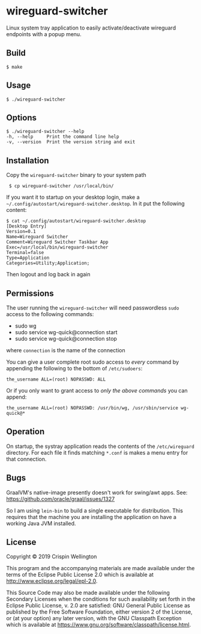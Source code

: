 # wireguard-switcher

Linux system tray application to easily activate/deactivate wireguard endpoints with a popup menu.

## Build

    $ make

## Usage

    $ ./wireguard-switcher

## Options

    $ ./wireguard-switcher --help
    -h, --help     Print the command line help
    -v, --version  Print the version string and exit

## Installation

Copy the `wireguard-switcher` binary to your system path

     $ cp wireguard-switcher /usr/local/bin/

If you want it to startup on your desktop login, make a `~/.config/autostart/wireguard-switcher.desktop`. In it put the following content:

    $ cat ~/.config/autostart/wireguard-switcher.desktop
    [Desktop Entry]
    Version=0.1
    Name=Wireguard Switcher
    Comment=Wireguard Switcher Taskbar App
    Exec=/usr/local/bin/wireguard-switcher
    Terminal=false
    Type=Application
    Categories=Utility;Application;

Then logout and log back in again

## Permissions

The user running the `wireguard-switcher` will need passwordless `sudo` access to the following commands:

- sudo wg
- sudo service wg-quick@connection start
- sudo service wg-quick@connection stop

where `connection` is the name of the connection

You can give a user complete root sudo access to _every_ command by appending the following to the bottom of `/etc/sudoers`:

    the_username ALL=(root) NOPASSWD: ALL

Or if you only want to grant access to _only the above commands_ you can append:

    the_username ALL=(root) NOPASSWD: /usr/bin/wg, /usr/sbin/service wg-quick@*

## Operation

On startup, the systray application reads the contents of the `/etc/wireguard` directory. For each file it finds matching `*.conf` is makes a menu entry for that connection.

## Bugs

GraalVM's native-image presently doesn't work for swing/awt apps. See: https://github.com/oracle/graal/issues/1327

So I am using `lein-bin` to build a single executable for distribution. This requires that the machine you are installing the application on have a working Java JVM installed.

## License

Copyright © 2019 Crispin Wellington

This program and the accompanying materials are made available under the
terms of the Eclipse Public License 2.0 which is available at
http://www.eclipse.org/legal/epl-2.0.

This Source Code may also be made available under the following Secondary
Licenses when the conditions for such availability set forth in the Eclipse
Public License, v. 2.0 are satisfied: GNU General Public License as published by
the Free Software Foundation, either version 2 of the License, or (at your
option) any later version, with the GNU Classpath Exception which is available
at https://www.gnu.org/software/classpath/license.html.

